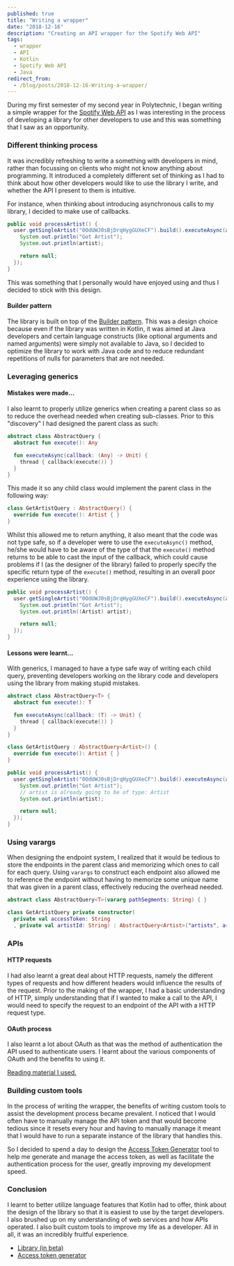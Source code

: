 ```yaml
---
published: true
title: "Writing a wrapper"
date: "2018-12-16"
description: "Creating an API wrapper for the Spotify Web API"
tags:
  - wrapper
  - API
  - Kotlin
  - Spotify Web API
  - Java
redirect_from:
  - /blog/posts/2018-12-16-Writing-a-wrapper/
---
```

During my first semester of my second year in Polytechnic, I began writing a simple wrapper for the [Spotify Web API](https://developer.spotify.com/documentation/web-api/quick-start/) as I was interesting in the process of developing a 
library for other developers to use and this was something that I saw as an opportunity. 

### Different thinking process
It was incredibly refreshing to write a something with developers in mind, rather than focussing on clients who might
not know anything about programming. It introduced a completely different set of thinking as I had to think about how
other developers would like to use the library I write, and whether the API I present to them is intuitive.

For instance, when thinking about introducing asynchronous calls to my library, I decided to make use of callbacks.

```java
public void processArtist() {
  user.getSingleArtist("0OdUWJ0sBjDrqHygGUXeCF").build().executeAsync(artist -> {
    System.out.println("Got Artist");
    System.out.println(artist);

    return null;
  });
}
```

This was something that I personally would have enjoyed using and thus I decided to stick with this design.

#### Builder pattern
The library is built on top of the [Builder pattern](https://dzone.com/articles/design-patterns-the-builder-pattern).
This was a design choice because even if the library was written in Kotlin, it was aimed at Java developers and certain
language constructs (like optional arguments and named arguments) were simply not available to Java, so I decided to 
optimize the library to work with Java code and to reduce redundant repetitions of nulls for parameters that are not 
needed.

### Leveraging generics
#### Mistakes were made...
I also learnt to properly utilize generics when creating a parent class so as to reduce the overhead needed when creating
sub-classes. Prior to this "discovery" I had designed the parent class as such:

```kotlin
abstract class AbstractQuery {
  abstract fun execute(): Any

  fun executeAsync(callback: (Any) -> Unit) {
    thread { callback(execute()) }
  }
} 
```

This made it so any child class would implement the parent class in the following way:

```kotlin
class GetArtistQuery : AbstractQuery() {
  override fun execute(): Artist { }
}
``` 

Whilst this allowed me to return anything, it also meant that the code was not type safe, so if a developer were to use 
the `executeAsync()` method, he/she would have to be aware of the type of that the `execute()` method returns to be able 
to cast the input of the callback, which could cause problems if I (as the designer of the library) failed to properly
specify the specific return type of the `execute()` method, resulting in an overall poor experience using the library.

```java
public void processArtist() {
  user.getSingleArtist("0OdUWJ0sBjDrqHygGUXeCF").build().executeAsync(artist -> {
    System.out.println("Got Artist");
    System.out.println((Artist) artist);

    return null;
  });
}
```

#### Lessons were learnt...
With generics, I managed to have a type safe way of writing each child query, preventing developers working on the 
library code and developers using the library from making stupid mistakes.

```kotlin
abstract class AbstractQuery<T> {
  abstract fun execute(): T

  fun executeAsync(callback: (T) -> Unit) {
    thread { callback(execute()) }
  }
}

class GetArtistQuery : AbstractQuery<Artist>() {
  override fun execute(): Artist { }
}
```

```java
public void processArtist() {
  user.getSingleArtist("0OdUWJ0sBjDrqHygGUXeCF").build().executeAsync(artist -> {
    System.out.println("Got Artist");
    // artist is already going to be of type: Artist
    System.out.println(artist);

    return null;
  });
}
```

### Using varargs
When designing the endpoint system, I realized that it would be tedious to store the endpoints in the parent class and 
memorizing which ones to call for each query. Using `varargs` to construct each endpoint also allowed me to reference
the endpoint without having to memorize some unique name that was given in a parent class, effectively reducing the 
overhead needed.

```kotlin
abstract class AbstractQuery<T>(vararg pathSegments: String) { }

class GetArtistQuery private constructor(
  private val accessToken: String
  , private val artistId: String) : AbstractQuery<Artist>("artists", artistId) { }
```

### APIs
#### HTTP requests
I had also learnt a great deal about HTTP requests, namely the different types of requests and how different headers
would influence the results of the request. Prior to the making of the wrapper, I had a basic understanding of HTTP,
simply understanding that if I wanted to make a call to the API, I would need to specify the request to an endpoint of
the API with a HTTP request type.

#### OAuth process
I also learnt a lot about OAuth as that was the method of authentication the API used to authenticate users. I learnt
about the various components of OAuth and the benefits to using it.

[Reading material I used.](https://oauth.net/articles/authentication/)

### Building custom tools
In the process of writing the wrapper, the benefits of writing custom tools to assist the development process became
prevalent. I noticed that I would often have to manually manage the API token and that would become tedious since it 
resets every hour and having to manually manage it meant that I would have to run a separate instance of the library 
that handles this. 

So I decided to spend a day to design the [Access Token Generator](https://github.com/woojiahao/spotify-access-token-generator)
tool to help me generate and manage the access token, as well as facilitate the authentication process for the user, 
greatly improving my development speed.

### Conclusion
I learnt to better utilize language features that Kotlin had to offer, think about the design of the library so that 
it is easiest to use by the target developers. I also brushed up on my understanding of web services and how APIs 
operated. I also built custom tools to improve my life as a developer. All in all, it was an incredibly fruitful 
experience.

* [Library (in beta)](https://github.com/woojiahao/java-spotify-wrapper)
* [Access token generator](https://github.com/woojiahao/spotify-access-token-generator)
